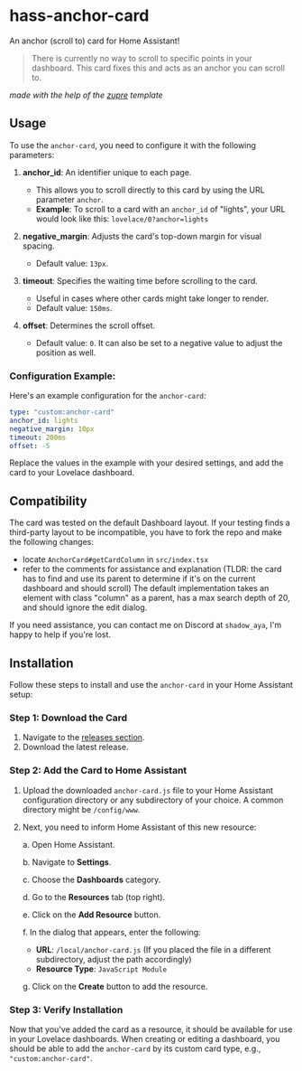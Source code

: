 # hass-anchor-card
An anchor (scroll to) card for Home Assistant!
> There is currently no way to scroll to specific points in your dashboard. This card fixes this and acts as an anchor you can scroll to.

*made with the help of the [zupre](https://github.com/dangreco/zupre) template*

## Usage

To use the `anchor-card`, you need to configure it with the following parameters:

1. **anchor_id**: An identifier unique to each page.
   - This allows you to scroll directly to this card by using the URL parameter `anchor`.
   - **Example**: To scroll to a card with an `anchor_id` of "lights", your URL would look like this: `lovelace/0?anchor=lights`

2. **negative_margin**: Adjusts the card's top-down margin for visual spacing.
   - Default value: `13px`.

3. **timeout**: Specifies the waiting time before scrolling to the card.
   - Useful in cases where other cards might take longer to render.
   - Default value: `150ms`.

4. **offset**: Determines the scroll offset.
   - Default value: `0`. It can also be set to a negative value to adjust the position as well.

### Configuration Example:

Here's an example configuration for the `anchor-card`:

```yaml
type: "custom:anchor-card"
anchor_id: lights
negative_margin: 10px
timeout: 200ms
offset: -5
```

Replace the values in the example with your desired settings, and add the card to your Lovelace dashboard.

## Compatibility

The card was tested on the default Dashboard layout. If your testing finds a third-party layout to be incompatible, you have to fork the repo and make the following changes:
 - locate `AnchorCard#getCardColumn` in `src/index.tsx`
 - refer to the comments for assistance and explanation (TLDR: the card has to find and use its parent to determine if it's on the current dashboard and should scroll)
The default implementation takes an element with class "column" as a parent, has a max search depth of 20, and should ignore the edit dialog.

If you need assistance, you can contact me on Discord at `shadow_aya`, I'm happy to help if you're lost.

## Installation

Follow these steps to install and use the `anchor-card` in your Home Assistant setup:

### Step 1: Download the Card

1. Navigate to the [releases section](https://github.com/ShadowAya/anchor-card/releases/latest).
2. Download the latest release.

### Step 2: Add the Card to Home Assistant

1. Upload the downloaded `anchor-card.js` file to your Home Assistant configuration directory or any subdirectory of your choice. A common directory might be `/config/www`.

2. Next, you need to inform Home Assistant of this new resource:
   
   a. Open Home Assistant.
   
   b. Navigate to **Settings**.
   
   c. Choose the **Dashboards** category.
   
   d. Go to the **Resources** tab (top right).
   
   e. Click on the **Add Resource** button.
   
   f. In the dialog that appears, enter the following:
      - **URL**: `/local/anchor-card.js` (If you placed the file in a different subdirectory, adjust the path accordingly)
      - **Resource Type**: `JavaScript Module`

   g. Click on the **Create** button to add the resource.

### Step 3: Verify Installation

Now that you've added the card as a resource, it should be available for use in your Lovelace dashboards. When creating or editing a dashboard, you should be able to add the `anchor-card` by its custom card type, e.g., `"custom:anchor-card"`.
